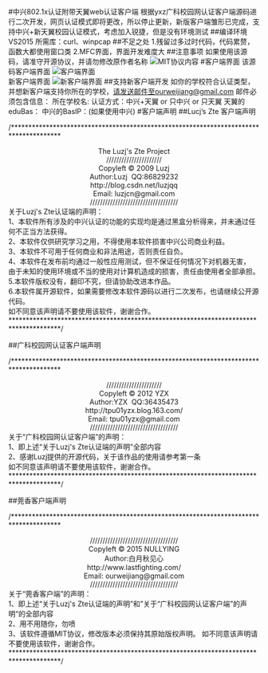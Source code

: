#中兴802.1x认证附带天翼web认证客户端
    	根据yxz广科校园网认证客户端源码进行二次开发，网页认证模式即将更改，所以停止更新，新版客户端雏形已完成，支持中兴+新天翼校园认证模式，考虑加入锐捷，但是没有环境测试
##编译环境
	VS2015
	所需库：curl、winpcap
##不足之处
	1.残留过多过时代码，代码累赘，函数大都使用窗口类
	2.MFC界面，界面开发难度大
##注意事项
	如果使用该源码，请准守开源协议，并请勿修改原作者名称
	![MIT协议内容](https://github.com/NullYing/GxClient/raw/master/LICENSE)
#客户端界面
		该源码客户端界面
		![客户端界面](https://raw.githubusercontent.com/NullYing/GxClient/master/images/GxClent.png)  
		新客户端界面
		![新客户端界面](https://github.com/NullYing/GxClient/raw/master/images/NewGxClient.png)
##支持新客户端开发
	如你的学校符合认证类型，并想新客户端支持你所在的学校，请发送邮件至ourweijiang@gmail.com
	邮件必须包含信息：
		所在学校名:
		认证方式：中兴+天翼 or 只中兴 or 只天翼
		天翼的eduBas：
		中兴的BasIP：(如果使用中兴)
#客户端声明
##Lucj’s Zte 客户端声明
<p>
	/**************************************************************************************<br />
	<center>
	The Luzj's Zte Project<br />
	//////////////////////<br />
	Copyleft © 2009 Luzj<br />
	Author:Luzj&nbsp; QQ:86829232<br />
	http://blog.csdn.net/luzjqq<br />
	Email: luzjcn@gmail.com<br />
	///////////////////////////////////<br />
	</center>
	关于Luzj's Zte认证端的声明：<br />
	1、本软件所有涉及的中兴认证的功能的实现均是通过黑盒分析得来，并未通过任何不正当方法获得。<br />
	2、本软件仅供研究学习之用，不得使用本软件损害中兴公司商业利益。<br />
	3、本软件不可用于任何商业和非法用途，否则责任自负。<br />
	4、本软件在发布前均通过一般性应用测试，但不保证任何情况下对机器无害，<br />
	由于未知的使用环境或不当的使用对计算机造成的损害，责任由使用者全部承担。<br />
	5.本软件版权没有，翻印不究，但请协助改进本作品。<br />
	6.本软件属开源软件，如果需要修改本软件源码以进行二次发布，也请继续公开源代码。<br />
	如不同意该声明请不要使用该软件，谢谢合作。<br />
	**************************************************************************************/<br />
</p>
##广科校园网认证客户端声明
<p>
	/**************************************************************************************&nbsp; <br />
	<center>
	//////////////////////<br />
	Copyleft © 2012 YZX<br />
	Author:YZX&nbsp; QQ:36435473<br />
	http://tpu01yzx.blog.163.com/<br />
	Email: tpu01yzx@gmail.com<br />
	///////////////////////////////////<br />
	</center>
	关于“广科校园网认证客户端”的声明：<br />
	1、即上述“关于Luzj's Zte认证端的声明”全部内容<br />
	2、感谢Luzj提供的开源代码，关于该作品的使用请参考第一条<br />
	如不同意该声明请不要使用该软件，谢谢合作。<br />
	**************************************************************************************/
</p>

##莞香客户端声明
<p>
	/**************************************************************************************<br />
	<center>
	///////////////////////////////////<br />
	Copyleft © 2015 NULLYING<br />
	Author:白月秋见心<br />
	http://www.lastfighting.com/<br />
	Email: ourweijiang@gmail.com<br />
	///////////////////////////////////<br />
	</center>
	关于“莞香客户端”的声明：<br />
	1、即上述“关于Luzj's Zte认证端的声明”和”关于“广科校园网认证客户端”的声明“的全部内容<br />
	2、用不用随你，勿喷<br />
	3、该软件遵循MIT协议，修改版本必须保持其原始版权声明。
	如不同意该声明请不要使用该软件，谢谢合作。<br />
	**************************************************************************************/<br />
</p>
